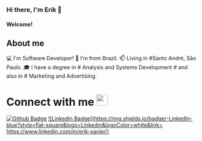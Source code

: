 ### Hi there, I'm Erik 👋

#### Welcome!


## About me

:computer: I'm Software Developer!
:house_with_garden: I’m from Brazil.
:mailbox: Living in #Santo André, São Paulo.
:mortar_board: I have a degree in # Analysis and Systems Development # and also in # Marketing and Advertising.

# Connect with me <img src=https://github.com/TheDudeThatCode/TheDudeThatCode/blob/master/Assets/Handshake.gif width="30">

[![Github Badge](https://img.shields.io/badge/-Github-000?style=flat-square&logo=Github&logoColor=white&link=https://github.com/exdon)](https://github.com/exdon)
[![Linkedin Badge](https://img.shields.io/badge/-LinkedIn-blue?style=flat-square&logo=Linkedin&logoColor=white&link= https://www.linkedin.com/in/erik-xavier/)]( https://www.linkedin.com/in/erik-xavier/)



<!--
**exdon/Exdon** is a ✨ _special_ ✨ repository because its `README.md` (this file) appears on your GitHub profile.

Here are some ideas to get you started:

- 🔭 I’m currently working on ...
- 🌱 I’m currently learning ...
- 👯 I’m looking to collaborate on ...
- 🤔 I’m looking for help with ...
- 💬 Ask me about ...
- 📫 How to reach me: ...
- 😄 Pronouns: ...
- ⚡ Fun fact: ...
-->
